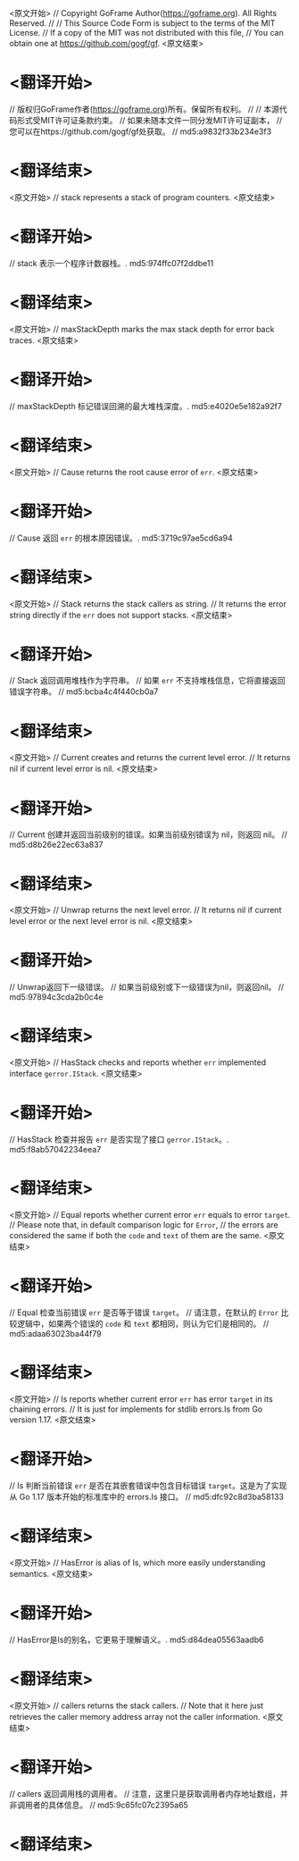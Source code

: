 
<原文开始>
// Copyright GoFrame Author(https://goframe.org). All Rights Reserved.
//
// This Source Code Form is subject to the terms of the MIT License.
// If a copy of the MIT was not distributed with this file,
// You can obtain one at https://github.com/gogf/gf.
<原文结束>

# <翻译开始>
// 版权归GoFrame作者(https://goframe.org)所有。保留所有权利。
//
// 本源代码形式受MIT许可证条款约束。
// 如果未随本文件一同分发MIT许可证副本，
// 您可以在https://github.com/gogf/gf处获取。
// md5:a9832f33b234e3f3
# <翻译结束>


<原文开始>
// stack represents a stack of program counters.
<原文结束>

# <翻译开始>
// stack 表示一个程序计数器栈。. md5:974ffc07f2ddbe11
# <翻译结束>


<原文开始>
// maxStackDepth marks the max stack depth for error back traces.
<原文结束>

# <翻译开始>
// maxStackDepth 标记错误回溯的最大堆栈深度。. md5:e4020e5e182a92f7
# <翻译结束>


<原文开始>
// Cause returns the root cause error of `err`.
<原文结束>

# <翻译开始>
// Cause 返回 `err` 的根本原因错误。. md5:3719c97ae5cd6a94
# <翻译结束>


<原文开始>
// Stack returns the stack callers as string.
// It returns the error string directly if the `err` does not support stacks.
<原文结束>

# <翻译开始>
// Stack 返回调用堆栈作为字符串。
// 如果 `err` 不支持堆栈信息，它将直接返回错误字符串。
// md5:bcba4c4f440cb0a7
# <翻译结束>


<原文开始>
// Current creates and returns the current level error.
// It returns nil if current level error is nil.
<原文结束>

# <翻译开始>
// Current 创建并返回当前级别的错误。如果当前级别错误为 nil，则返回 nil。
// md5:d8b26e22ec63a837
# <翻译结束>


<原文开始>
// Unwrap returns the next level error.
// It returns nil if current level error or the next level error is nil.
<原文结束>

# <翻译开始>
// Unwrap返回下一级错误。
// 如果当前级别或下一级错误为nil，则返回nil。
// md5:97894c3cda2b0c4e
# <翻译结束>


<原文开始>
// HasStack checks and reports whether `err` implemented interface `gerror.IStack`.
<原文结束>

# <翻译开始>
// HasStack 检查并报告 `err` 是否实现了接口 `gerror.IStack`。. md5:f8ab57042234eea7
# <翻译结束>


<原文开始>
// Equal reports whether current error `err` equals to error `target`.
// Please note that, in default comparison logic for `Error`,
// the errors are considered the same if both the `code` and `text` of them are the same.
<原文结束>

# <翻译开始>
// Equal 检查当前错误 `err` 是否等于错误 `target`。
// 请注意，在默认的 `Error` 比较逻辑中，如果两个错误的 `code` 和 `text` 都相同，则认为它们是相同的。
// md5:adaa63023ba44f79
# <翻译结束>


<原文开始>
// Is reports whether current error `err` has error `target` in its chaining errors.
// It is just for implements for stdlib errors.Is from Go version 1.17.
<原文结束>

# <翻译开始>
// Is 判断当前错误 `err` 是否在其嵌套错误中包含目标错误 `target`。这是为了实现从 Go 1.17 版本开始的标准库中的 errors.Is 接口。
// md5:dfc92c8d3ba58133
# <翻译结束>


<原文开始>
// HasError is alias of Is, which more easily understanding semantics.
<原文结束>

# <翻译开始>
// HasError是Is的别名，它更易于理解语义。. md5:d84dea05563aadb6
# <翻译结束>


<原文开始>
// callers returns the stack callers.
// Note that it here just retrieves the caller memory address array not the caller information.
<原文结束>

# <翻译开始>
// callers 返回调用栈的调用者。
// 注意，这里只是获取调用者内存地址数组，并非调用者的具体信息。
// md5:9c65fc07c2395a65
# <翻译结束>

